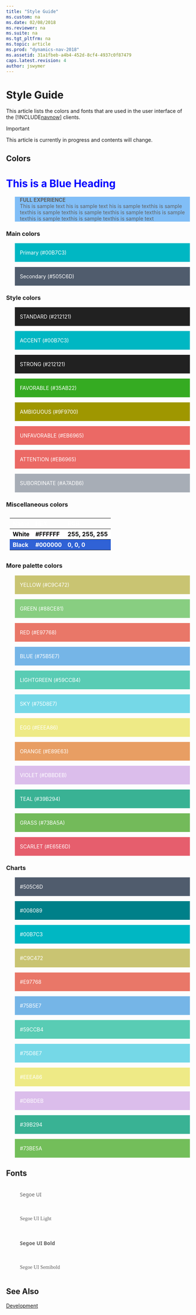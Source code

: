```yaml
---
title: "Style Guide"
ms.custom: na
ms.date: 02/08/2018
ms.reviewer: na
ms.suite: na
ms.tgt_pltfrm: na
ms.topic: article
ms.prod: "dynamics-nav-2018"
ms.assetid: 31a1fbeb-a4b4-452d-8cf4-4937c0f87479
caps.latest.revision: 4
author: jswymer
---
```

# Style Guide
This article lists the colors and fonts that are used in the user interface of the [!INCLUDE[navnow](includes/navnow_md.md)] clients.

> [!IMPORTANT]  
> This article is currently in progress and contents will change.

## Colors

<h1 style="color:blue;">This is a Blue Heading</h1> 

<blockquote STYLE="background: #81BEF7;border-left:None"><b>FULL EXPERIENCE</b><br />This is sample text his is sample text his is sample texthis is sample texthis is sample texthis is sample texthis is sample texthis is sample texthis is sample texthis is sample texthis is sample text </blockquote>

### Main colors
 
<blockquote STYLE="background-color:#00B7C3;border-left:None;color: white;"><br />Primary (#00B7C3)<br /><br /></blockquote>
<blockquote STYLE="background-color:#505C6D;border-left:None;color: white;"><br />Secondary (#505C6D)<br /><br /></blockquote>

### Style colors

<blockquote STYLE="background-color: #212121;border-left:None;color: white"><br />STANDARD (#212121)<br /><br /></blockquote>
<blockquote STYLE="background-color: #00B7C3;border-left:None;color: white"><br />ACCENT (#00B7C3)<br /><br /></blockquote>
<blockquote STYLE="background-color: #212121;border-left:None;color: white"><br />STRONG (#212121)<br /><br /></blockquote>
<blockquote STYLE="background-color: #35AB22;border-left:None;color: white"><br />FAVORABLE (#35AB22)<br /><br /></blockquote>
<blockquote STYLE="background-color: #9F9700;border-left:None;color: white"><br />AMBIGUOUS (#9F9700)<br /><br /></blockquote>
<blockquote STYLE="background-color: #EB6965;border-left:None;color: white"><br />UNFAVORABLE (#EB6965)<br /><br /></blockquote>
<blockquote STYLE="background-color: #EB6965;border-left:None;color: white"><br />ATTENTION (#EB6965)<br /><br /></blockquote>
<blockquote STYLE="background-color: #A7ADB6;border-left:None;color: white"><br />SUBORDINATE (#A7ADB6)<br /><br /></blockquote>

### Miscellaneous colors

<table style="width:100%;text-align:left;color:white;padding: 10px">
  <tr align="left">
    <th >Name</th>
    <th>HEX</th> 
    <th>RGB</th>
   </tr>
  <tr STYLE="background-color: #FFFFFF;border-left:None;color:black">
    <th>White</th>
    <th>#FFFFFF</th> 
    <th>255, 255, 255</th>
   </tr>
  <tr STYLE="background-color: #3062d6;border-left:None;color: white">
    <th>Black</th>
    <th>#000000</th> 
    <th>0, 0, 0</th>
   </tr>
</table> 

### More palette colors
<blockquote STYLE="background-color: #C9C472;border-left:None;color: white"><br />YELLOW (#C9C472)<br /><br /></blockquote>
<blockquote STYLE="background-color: #88CE81;border-left:None;color: white"><br />GREEN (#88CE81)<br /><br /></blockquote>
<blockquote STYLE="background-color: #E97768;border-left:None;color: white"><br />RED (#E97768)<br /><br /></blockquote>
<blockquote STYLE="background-color: #75B5E7;border-left:None;color: white"><br />BLUE (#75B5E7)<br /><br /></blockquote>
<blockquote STYLE="background-color: #59CCB4;border-left:None;color: white"><br />LIGHTGREEN (#59CCB4)<br /><br /></blockquote>
<blockquote STYLE="background-color: #75D8E7;border-left:None;color: white"><br />SKY (#75D8E7)<br /><br /></blockquote>
<blockquote STYLE="background-color: #EEEA86;border-left:None;color: white"><br />EGG (#EEEA86)<br /><br /></blockquote>
<blockquote STYLE="background-color: #E89E63;border-left:None;color: white"><br />ORANGE (#E89E63)<br /><br /></blockquote>
<blockquote STYLE="background-color: #DBBDEB;border-left:None;color: white"><br />VIOLET (#DBBDEB)<br /><br /></blockquote>
<blockquote STYLE="background-color: #39B294;border-left:None;color: white"><br />TEAL (#39B294)<br /><br /></blockquote>
<blockquote STYLE="background-color: #73BA5A;border-left:None;color: white"><br />GRASS (#73BA5A)<br /><br /></blockquote>
<blockquote STYLE="background-color: #E65E6D;border-left:None;color: white"><br />SCARLET (#E65E6D)<br /><br /></blockquote>


### Charts
<blockquote STYLE="background-color: #505C6D;border-left:None;color: white"><br />#505C6D<br /><br /></blockquote>
<blockquote STYLE="background-color: #008089;border-left:None;color: white"><br />#008089<br /><br /></blockquote>
<blockquote STYLE="background-color: #00B7C3;border-left:None;color: white"><br />#00B7C3<br /><br /></blockquote>
<blockquote STYLE="background-color: #C9C472;border-left:None;color: white"><br />#C9C472<br /><br /></blockquote>
<blockquote STYLE="background-color: #E97768;border-left:None;color: white"><br />#E97768<br /><br /></blockquote>
<blockquote STYLE="background-color: #75B5E7;border-left:None;color: white"><br />#75B5E7<br /><br /></blockquote>
<blockquote STYLE="background-color: #59CCB4;border-left:None;color: white"><br />#59CCB4<br /><br /></blockquote>
<blockquote STYLE="background-color: #75D8E7;border-left:None;color: white"><br />#75D8E7<br /><br /></blockquote>
<blockquote STYLE="background-color: #EEEA86;border-left:None;color: white"><br />#EEEA86<br /><br /></blockquote>
<blockquote STYLE="background-color: #DBBDEB;border-left:None;color: white"><br />#DBBDEB<br /><br /></blockquote>
<blockquote STYLE="background-color: #39B294;border-left:None;color: white"><br />#39B294<br /><br /></blockquote>
<blockquote STYLE="background-color: #73BE5A;border-left:None;color: white"><br />#73BE5A<br /><br /></blockquote>

## Fonts

<blockquote STYLE="font-family: Segoe UI;border-left:None"><br />Segoe UI<br /><br /></blockquote>
<blockquote STYLE="font-family: Segoe UI Light;border-left:None"><br />Segoe UI Light<br /><br /></blockquote>
<blockquote STYLE="font-family: Segoe UI;border-left:None"><br /><b>Segoe UI Bold</b><br /><br /></blockquote>
<blockquote STYLE="font-family: Segoe UI Semibold;border-left:None"><br />Segoe UI Semibold<br /><br /></blockquote>


## See Also  
 [Development](Development.md)